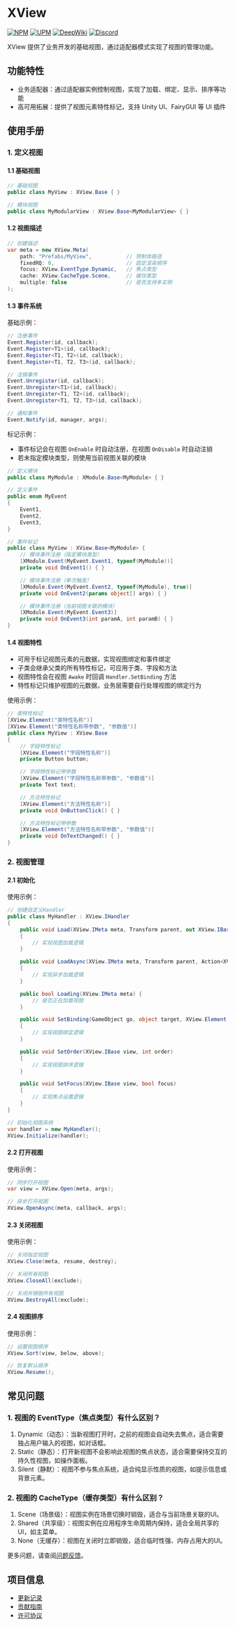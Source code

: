 # XView

[![NPM](https://img.shields.io/npm/v/io.eframework.unity.mvvm?label=NPM&logo=npm)](https://www.npmjs.com/package/io.eframework.unity.mvvm)
[![UPM](https://img.shields.io/npm/v/io.eframework.unity.mvvm?label=UPM&logo=unity&registry_uri=https://package.openupm.com)](https://openupm.com/packages/io.eframework.unity.mvvm)
[![DeepWiki](https://img.shields.io/badge/DeepWiki-Explore-blue)](https://deepwiki.com/eframework-io/Unity.MVVM)
[![Discord](https://img.shields.io/discord/1422114598835851286?label=Discord&logo=discord)](https://discord.gg/XMPx2wXSz3)

XView 提供了业务开发的基础视图，通过适配器模式实现了视图的管理功能。

## 功能特性

- 业务适配器：通过适配器实例控制视图，实现了加载、绑定、显示、排序等功能
- 高可用拓展：提供了视图元素特性标记，支持 Unity UI、FairyGUI 等 UI 插件

## 使用手册

### 1. 定义视图

#### 1.1 基础视图

```csharp
// 基础视图
public class MyView : XView.Base { }

// 模块视图
public class MyModularView : XView.Base<MyModularView> { }
```

#### 1.2 视图描述

```csharp
// 创建描述
var meta = new XView.Meta(
    path: "Prefabs/MyView",           // 预制体路径
    fixedRQ: 0,                       // 固定渲染顺序
    focus: XView.EventType.Dynamic,   // 焦点类型
    cache: XView.CacheType.Scene,     // 缓存类型
    multiple: false                   // 是否支持多实例
);
```

#### 1.3 事件系统

基础示例：

```csharp
// 注册事件
Event.Register(id, callback);
Event.Register<T1>(id, callback);
Event.Register<T1, T2>(id, callback);
Event.Register<T1, T2, T3>(id, callback);

// 注销事件
Event.Unregister(id, callback);
Event.Unregister<T1>(id, callback);
Event.Unregister<T1, T2>(id, callback);
Event.Unregister<T1, T2, T3>(id, callback);

// 通知事件
Event.Notify(id, manager, args);
```

标记示例：

- 事件标记会在视图 `OnEnable` 时自动注册，在视图 `OnDisable` 时自动注销
- 若未指定模块类型，则使用当前视图关联的模块

```csharp
// 定义模块
public class MyModule : XModule.Base<MyModule> { }

// 定义事件
public enum MyEvent
{
    Event1,
    Event2,
    Event3,
}

// 事件标记
public class MyView : XView.Base<MyModule> {
    // 模块事件注册（指定模块类型）
    [XModule.Event(MyEvent.Event1, typeof(MyModule))]
    private void OnEvent1() { }

    // 模块事件注册（单次触发）
    [XModule.Event(MyEvent.Event2, typeof(MyModule), true)]
    private void OnEvent2(params object[] args) { }

    // 模块事件注册（当前视图关联的模块）
    [XModule.Event(MyEvent.Event3)]
    private void OnEvent3(int paramA, int paramB) { }
}
```

#### 1.4 视图特性

- 可用于标记视图元素的元数据，实现视图绑定和事件绑定
- 子类会继承父类的所有特性标记，可应用于类、字段和方法
- 视图特性会在视图 `Awake` 时回调 `Handler.SetBinding` 方法
- 特性标记只维护视图的元数据，业务层需要自行处理视图的绑定行为

使用示例：

```csharp
// 类特性标记
[XView.Element("类特性名称")]
[XView.Element("类特性名称带参数", "参数值")]
public class MyView : XView.Base
{
    // 字段特性标记
    [XView.Element("字段特性名称")]
    private Button button;

    // 字段特性标记带参数
    [XView.Element("字段特性名称带参数", "参数值")]
    private Text text;

    // 方法特性标记
    [XView.Element("方法特性名称")]
    private void OnButtonClick() { }

    // 方法特性标记带参数
    [XView.Element("方法特性名称带参数", "参数值")]
    private void OnTextChanged() { }
}
```

### 2. 视图管理

#### 2.1 初始化

使用示例：

```csharp
// 创建自定义Handler
public class MyHandler : XView.IHandler 
{
    public void Load(XView.IMeta meta, Transform parent, out XView.IBase view, out GameObject panel)
    {
        // 实现视图加载逻辑
    }

    public void LoadAsync(XView.IMeta meta, Transform parent, Action<XView.IBase, GameObject> callback)
    {
        // 实现异步加载逻辑
    }

    public bool Loading(XView.IMeta meta) { 
        // 是否正在加载视图
    }

    public void SetBinding(GameObject go, object target, XView.Element[] elements)
    {
        // 实现视图绑定逻辑
    }

    public void SetOrder(XView.IBase view, int order)
    {
        // 实现视图排序逻辑
    }

    public void SetFocus(XView.IBase view, bool focus)
    {
        // 实现焦点设置逻辑
    }
}

// 初始化视图系统
var handler = new MyHandler();
XView.Initialize(handler);
```

#### 2.2 打开视图

使用示例：

```csharp
// 同步打开视图
var view = XView.Open(meta, args);

// 异步打开视图
XView.OpenAsync(meta, callback, args);
```

#### 2.3 关闭视图

使用示例：

```csharp
// 关闭指定视图
XView.Close(meta, resume, destroy);

// 关闭所有视图
XView.CloseAll(exclude);

// 关闭并销毁所有视图
XView.DestroyAll(exclude);
```

#### 2.4 视图排序

使用示例：

```csharp
// 设置视图顺序
XView.Sort(view, below, above);

// 恢复默认顺序
XView.Resume();
```

## 常见问题

### 1. 视图的 EventType（焦点类型）有什么区别？

1. Dynamic（动态）：当新视图打开时，之前的视图会自动失去焦点，适合需要独占用户输入的视图，如对话框。
2. Static（静态）：打开新视图不会影响此视图的焦点状态，适合需要保持交互的持久性视图，如操作面板。
3. Silent（静默）：视图不参与焦点系统，适合纯显示性质的视图，如提示信息或背景元素。

### 2. 视图的 CacheType（缓存类型）有什么区别？

1. Scene（场景级）：视图实例在场景切换时销毁，适合与当前场景关联的UI。
2. Shared（共享级）：视图实例在应用程序生命周期内保持，适合全局共享的UI，如主菜单。
3. None（无缓存）：视图在关闭时立即销毁，适合临时性强、内存占用大的UI。

更多问题，请查阅[问题反馈](../CONTRIBUTING.md#问题反馈)。

## 项目信息

- [更新记录](../CHANGELOG.md)
- [贡献指南](../CONTRIBUTING.md)
- [许可协议](../LICENSE.md)
